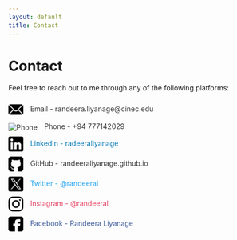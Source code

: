 ```yaml
---
layout: default
title: Contact
---
```


# Contact

Feel free to reach out to me through any of the following platforms:

<div style="display: flex; flex-direction: column; gap: 10px; margin-top: 20px;">
    <a href="mailto:randeera.liyanage@cinec.edu" style="text-decoration: none; color: #333;">
        <img src="assets/img/email.png" alt="Email" style="width: 30px; vertical-align: middle; margin-right: 10px;">
        Email - randeera.liyanage@cinec.edu
    </a>
    <a href="" style="text-decoration: none; color: #333;">
        <img src="assets/img/phone" alt="Phone" style="width: 30px; vertical-align: middle; margin-right: 10px;">
        Phone - +94 777142029
    </a>
    <a href="http://www.linkedin.com/in/randeeraliyanage" target="_blank" style="text-decoration: none; color: #0077b5;">
        <img src="assets/img/linkedin.png" alt="LinkedIn" style="width: 30px; vertical-align: middle; margin-right: 10px;">
        LinkedIn - radeeraliyanage
    </a>
    <a href="https://randeeraliyanage.github.io" target="_blank" style="text-decoration: none; color: #333;">
        <img src="assets/img/github.png" alt="GitHub" style="width: 30px; vertical-align: middle; margin-right: 10px;">
        GitHub - randeeraliyanage.github.io
    </a>
    <a href="https://twitter.com/your-twitter-handle" target="_blank" style="text-decoration: none; color: #1DA1F2;">
        <img src="assets/img/twitter.png" alt="Twitter" style="width: 30px; vertical-align: middle; margin-right: 10px;">
        Twitter - @randeeral
    </a>
    <a href="https://www.instagram.com/randeeral" target="_blank" style="text-decoration: none; color: #e4405f;">
        <img src="assets/img/instagram.png" alt="Instagram" style="width: 30px; vertical-align: middle; margin-right: 10px;">
        Instagram - @randeeral
    </a>
    <a href="https://www.facebook.com/randeeraliyanage" target="_blank" style="text-decoration: none; color: #3b5998;">
        <img src="assets/img/facebook.png" alt="Facebook" style="width: 30px; vertical-align: middle; margin-right: 10px;">
        Facebook - Randeera Liyanage
    </a>
</div>
